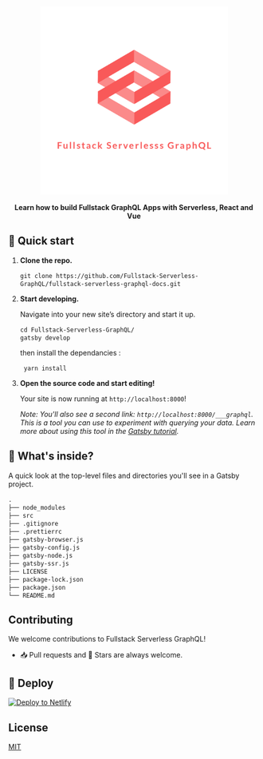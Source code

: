 <p align="center">
  <a href="https://serverless-stack.com/">
    <img alt="fsgql" src="https://github.com/Fullstack-Serverless-GraphQL/fullstack-serverless-graphql-docs/raw/master/src/images/logo_transparent.png" width="377" />
  </a>
</p>

<p align="center">
  <b>Learn how to build Fullstack GraphQL Apps with Serverless, React and Vue</b>
</p>

## 🚀 Quick start

1.  **Clone the repo.**


    ```shell
    git clone https://github.com/Fullstack-Serverless-GraphQL/fullstack-serverless-graphql-docs.git
    ```

2.  **Start developing.**

    Navigate into your new site’s directory and start it up.

    ```shell
    cd Fullstack-Serverless-GraphQL/
    gatsby develop
    ```

    then install the dependancies :

    ```shell
     yarn install
    ```

1.  **Open the source code and start editing!**

    Your site is now running at `http://localhost:8000`!

    _Note: You'll also see a second link: _`http://localhost:8000/___graphql`_. This is a tool you can use to experiment with querying your data. Learn more about using this tool in the [Gatsby tutorial](https://www.gatsbyjs.org/tutorial/part-five/#introducing-graphiql)._

## 🧐 What's inside?

A quick look at the top-level files and directories you'll see in a Gatsby project.

    .
    ├── node_modules
    ├── src
    ├── .gitignore
    ├── .prettierrc
    ├── gatsby-browser.js
    ├── gatsby-config.js
    ├── gatsby-node.js
    ├── gatsby-ssr.js
    ├── LICENSE
    ├── package-lock.json
    ├── package.json
    └── README.md

## Contributing

We welcome contributions to Fullstack Serverless GraphQL!

- 📥 Pull requests and 🌟 Stars are always welcome.

## 💫 Deploy

[![Deploy to Netlify](https://www.netlify.com/img/deploy/button.svg)](https://github.com/Fullstack-Serverless-GraphQL/fullstack-serverless-graphql-docs.git)

## License

[MIT](https://github.com/Fullstack-Serverless-GraphQL/fullstack-serverless-graphql-docs/blob/master/LICENSE)
